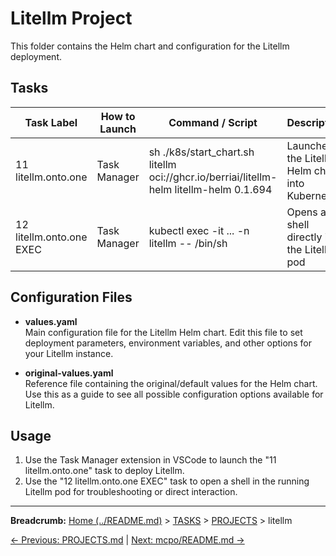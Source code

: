 # Litellm Project

This folder contains the Helm chart and configuration for the Litellm deployment.

## Tasks

| Task Label              | How to Launch | Command / Script | Description |
|-------------------------|---------------|------------------|-------------|
| 11 litellm.onto.one     | Task Manager  | sh ./k8s/start_chart.sh litellm oci://ghcr.io/berriai/litellm-helm litellm-helm 0.1.694 | Launches the Litellm Helm chart into Kubernetes |
| 12 litellm.onto.one EXEC| Task Manager  | kubectl exec -it ... -n litellm -- /bin/sh | Opens a shell directly into the Litellm pod |

## Configuration Files

- **values.yaml**  
  Main configuration file for the Litellm Helm chart. Edit this file to set deployment parameters, environment variables, and other options for your Litellm instance.

- **original-values.yaml**  
  Reference file containing the original/default values for the Helm chart. Use this as a guide to see all possible configuration options available for Litellm.

## Usage

1. Use the Task Manager extension in VSCode to launch the "11 litellm.onto.one" task to deploy Litellm.
2. Use the "12 litellm.onto.one EXEC" task to open a shell in the running Litellm pod for troubleshooting or direct interaction.
---

**Breadcrumb:** [Home (../README.md)](../README.md) > [TASKS](../TASKS.md) > [PROJECTS](../PROJECTS.md) > litellm

[← Previous: PROJECTS.md](../PROJECTS.md) | [Next: mcpo/README.md →](../mcpo/README.md)